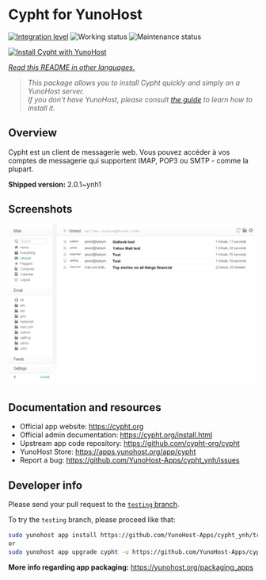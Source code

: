 <!--
N.B.: This README was automatically generated by <https://github.com/YunoHost/apps/tree/master/tools/readme_generator>
It shall NOT be edited by hand.
-->

# Cypht for YunoHost

[![Integration level](https://dash.yunohost.org/integration/cypht.svg)](https://dash.yunohost.org/appci/app/cypht) ![Working status](https://ci-apps.yunohost.org/ci/badges/cypht.status.svg) ![Maintenance status](https://ci-apps.yunohost.org/ci/badges/cypht.maintain.svg)

[![Install Cypht with YunoHost](https://install-app.yunohost.org/install-with-yunohost.svg)](https://install-app.yunohost.org/?app=cypht)

*[Read this README in other languages.](./ALL_README.md)*

> *This package allows you to install Cypht quickly and simply on a YunoHost server.*  
> *If you don't have YunoHost, please consult [the guide](https://yunohost.org/install) to learn how to install it.*

## Overview

Cypht est un client de messagerie web. Vous pouvez accéder à vos comptes de messagerie qui supportent IMAP, POP3 ou SMTP - comme la plupart.

**Shipped version:** 2.0.1~ynh1

## Screenshots

![Screenshot of Cypht](./doc/screenshots/cypht_shot1.png)

## Documentation and resources

- Official app website: <https://cypht.org>
- Official admin documentation: <https://cypht.org/install.html>
- Upstream app code repository: <https://github.com/cypht-org/cypht>
- YunoHost Store: <https://apps.yunohost.org/app/cypht>
- Report a bug: <https://github.com/YunoHost-Apps/cypht_ynh/issues>

## Developer info

Please send your pull request to the [`testing` branch](https://github.com/YunoHost-Apps/cypht_ynh/tree/testing).

To try the `testing` branch, please proceed like that:

```bash
sudo yunohost app install https://github.com/YunoHost-Apps/cypht_ynh/tree/testing --debug
or
sudo yunohost app upgrade cypht -u https://github.com/YunoHost-Apps/cypht_ynh/tree/testing --debug
```

**More info regarding app packaging:** <https://yunohost.org/packaging_apps>
